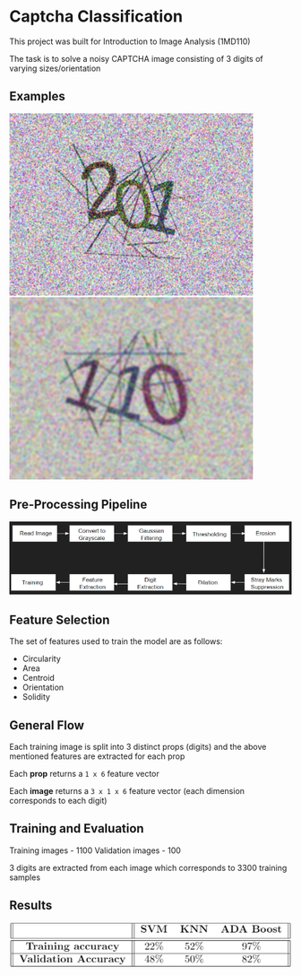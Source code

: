 # Captcha Classification
This project was built for Introduction to Image Analysis (1MD110)

The task is to solve a noisy CAPTCHA image consisting of 3 digits of varying sizes/orientation
## Examples
![Example 1](https://github.com/hasnainroopawalla/Captcha-Classification/blob/main/images/ex1.png)
![Example 2](https://github.com/hasnainroopawalla/Captcha-Classification/blob/main/images/ex2.png)


## Pre-Processing Pipeline
![Pipeline](https://github.com/hasnainroopawalla/Captcha-Classification/blob/main/images/pipeline.png)



## Feature Selection
The set of features used to train the model are as follows:
* Circularity
* Area
* Centroid
* Orientation
* Solidity


## General Flow
Each training image is split into 3 distinct props (digits) and the above mentioned features are extracted for each prop

Each **prop** returns a `1 x 6` feature vector

Each **image** returns a `3 x 1 x 6` feature vector (each dimension corresponds to each digit)

## Training and Evaluation
Training images - 1100
Validation images - 100

3 digits are extracted from each image which corresponds to 3300 training samples

## Results
![Pipeline](https://github.com/hasnainroopawalla/Captcha-Classification/blob/main/images/results.png)

